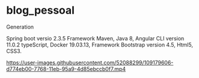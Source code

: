 # blog_pessoal
Generation 



Spring boot versio 2.3.5
Framework Maven,
Java 8,
Angular CLI version 11.0.2 typeScript,
Docker 19.03.13,
Framework Bootstrap version 4.5,
Html5,
CSS3.

https://user-images.githubusercontent.com/52088299/109179606-d774eb00-7768-11eb-95a9-4d85ebccb0f7.mp4


